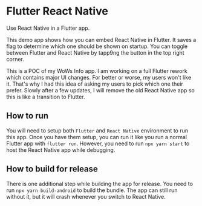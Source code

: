 # Flutter React Native
Use React Native in a Flutter app.

This demo app shows how you can embed React Native in Flutter. It saves a flag to determine which one should be shown on startup. You can toggle between Flutter and React Native by tapp9ng the button in the top right corner.

This is a POC of my WoWs Info app. I am working on a full Flutter rework which contains major UI changes. For better or worse, my users won't like it. That's why I had this idea of asking my users to pick which one their prefer. Slowly after a few updates, I will remove the old React Native app so this is like a transition to Flutter. 

## How to run
You will need to setup both `Flutter` and `React Native` environment to run this app. Once you have them setup, you can run it like you run a normal Flutter app with `flutter run`. However, you need to run `npx yarn start` to host the React Native app while debugging. 

## How to build for release
There is one additional step while building the app for release. You need to run `npx yarn build-android` to build the bundle. The app can still run without it, but it will crash whenever you switch to React Native.
